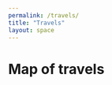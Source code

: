 ```yaml
---
permalink: /travels/
title: "Travels"
layout: space
---
```

# Map of travels
<html>
    <head>
        <meta name="viewport" content="width=device-width, initial-scale=1.0">
        <link rel="stylesheet" href='https://api.mapbox.com/mapbox-gl-js/v2.0.1/mapbox-gl.css'/>
        <link rel="stylesheet" href="https://unpkg.com/leaflet@1.7.1/dist/leaflet.css"/>
        <link rel="stylesheet" href="https://unpkg.com/leaflet.markercluster@1.4.1/dist/MarkerCluster.css"/>
        <link rel="stylesheet" href="https://unpkg.com/leaflet.markercluster@1.4.1/dist/MarkerCluster.Default.css"/>
        <link rel="stylesheet" href="/leaflet/fullscreen/leaflet.fullscreen.css"/>
        <link rel="stylesheet" href="/leaflet/map.css"/>
        <script src='https://api.mapbox.com/mapbox-gl-js/v2.0.1/mapbox-gl.js'></script>
        <script src="https://unpkg.com/leaflet@1.7.1/dist/leaflet.js"></script>
        <script src="https://unpkg.com/leaflet.markercluster@1.4.1/dist/leaflet.markercluster.js"></script>
        <script src="/leaflet/fullscreen/Leaflet.fullscreen.min.js"></script>
        <script src="/leaflet/locations.js"></script>
    </head>
    <body>
        <br>
        <div id="map">
            <script>
                mapboxgl.accessToken = "pk.eyJ1IjoiemhhbmdjaSIsImEiOiJja2themJsZTcxOTRzMnZsbjZxNmIxOTF1In0.xY5kzc2fZFfaURdJNvUEsQ";
                var map = new mapboxgl.Map({
                    container: "map",
                    style: "mapbox://styles/mapbox/streets-v11",
                    center: [0, 180],
                    zoom: 0.3
                });
    	     </script>
        </div>
    </body>
</html>
